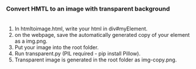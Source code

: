 ### Convert HMTL to an image with transparent background <br/><br/>
1) In htmltoimage.html, write your html in div#myElement. <br/>
2) on the webpage, save the automatically generated copy of your element as a img.png. <br/>
3) Put your image into the root folder. <br/>
4) Run transparent.py (PIL required - pip install Pillow). <br/>
5) Transparent image is generated in the root folder as img-copy.png. <br/>